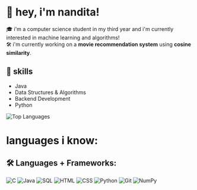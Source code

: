 # 🩷 hey, i'm nandita! 

🎓 i'm a computer science student in my third year and i'm currently interested in machine learning and algorithms!    
🛠️ i'm currently working on a **movie recommendation system** using **cosine similarity**.  

## 🚀 skills  
- Java  
- Data Structures & Algorithms  
- Backend Development
- Python

![Top Languages](https://github-readme-stats.vercel.app/api/top-langs/?username=seriousprofile&layout=compact&theme=radical)

# languages i know:
## 🛠️ Languages + Frameworks:

![C](https://img.shields.io/badge/C-00599C?style=flat&logo=c&logoColor=white)
![Java](https://img.shields.io/badge/Java-007396?style=flat&logo=java&logoColor=white)
![SQL](https://img.shields.io/badge/SQL-CC2927?style=flat&logo=sql&logoColor=white)
![HTML](https://img.shields.io/badge/HTML-FF5733?style=flat&logo=html5&logoColor=white)
![CSS](https://img.shields.io/badge/CSS-264DE4?style=flat&logo=css3&logoColor=white)
![Python](https://img.shields.io/badge/Python-3776AB?style=flat&logo=python&logoColor=white)
![Git](https://img.shields.io/badge/Git-F05032?style=flat&logo=git&logoColor=white)
![NumPy](https://img.shields.io/badge/NumPy-013243?style=flat&logo=numpy&logoColor=white)
